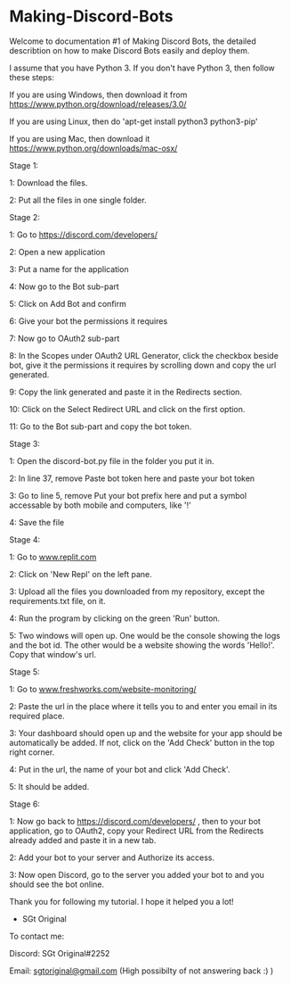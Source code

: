 # Making-Discord-Bots

Welcome to documentation #1 of Making Discord Bots, the detailed describtion on how to make Discord Bots easily and deploy them.



I assume that you have Python 3. If you don't have Python 3, then follow these steps:

If you are using Windows, then download it from https://www.python.org/download/releases/3.0/

If you are using Linux, then do 'apt-get install python3 python3-pip'

If you are using Mac, then download it https://www.python.org/downloads/mac-osx/ 

Stage 1:

1: Download the files.

2: Put all the files in one single folder.

Stage 2:

1: Go to https://discord.com/developers/

2: Open a new application

3: Put a name for the application

4: Now go to the Bot sub-part

5: Click on Add Bot and confirm

6: Give your bot the permissions it requires

7: Now go to OAuth2 sub-part

8: In the Scopes under OAuth2 URL Generator, click the checkbox beside bot, give it the permissions it requires by scrolling down and copy the url generated.

9: Copy the link generated and paste it in the Redirects section.

10: Click on the Select Redirect URL and click on the first option.

11: Go to the Bot sub-part and copy the bot token.

Stage 3:

1: Open the discord-bot.py file in the folder you put it in.

2: In line 37, remove Paste bot token here and paste your bot token

3: Go to line 5, remove Put your bot prefix here and put a symbol accessable by both mobile and computers, like '!'

4: Save the file

Stage 4:

1: Go to www.replit.com

2: Click on 'New Repl' on the left pane.

3: Upload all the files you downloaded from my repository, except the requirements.txt file, on it.

4: Run the program by clicking on the green 'Run' button.

5: Two windows will open up. One would be the console showing the logs and the bot id. The other would be a website showing the words 'Hello!'. Copy that window's url.

Stage 5:

1: Go to www.freshworks.com/website-monitoring/

2: Paste the url in the place where it tells you to and enter you email in its required place.

3: Your dashboard should open up and the website for your app should be automatically be added. If not, click on the 'Add Check' button in the top right corner.

4: Put in the url, the name of your bot and click 'Add Check'.

5: It should be added.

Stage 6:

1: Now go back to https://discord.com/developers/ , then to your bot application, go to OAuth2, copy your Redirect URL from the Redirects already added and paste it in a new tab.

2: Add your bot to your server and Authorize its access.

3: Now open Discord, go to the server you added your bot to and you should see the bot online.



Thank you for following my tutorial. I hope it helped you a lot!

- SGt Original



To contact me:


Discord: SGt Original#2252

Email: sgtoriginal@gmail.com (High possibilty of not answering back :) )
